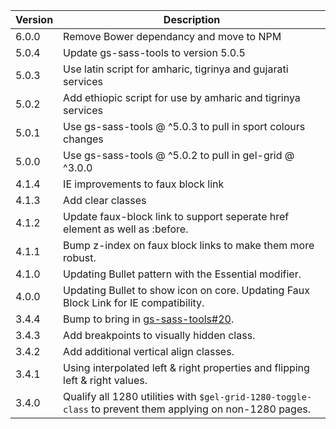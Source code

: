 | Version | Description |
|---------|-------------|
| 6.0.0   | Remove Bower dependancy and move to NPM |
| 5.0.4   | Update gs-sass-tools to version 5.0.5 |
| 5.0.3   | Use latin script for amharic, tigrinya and gujarati services |
| 5.0.2   | Add ethiopic script for use by amharic and tigrinya services |
| 5.0.1   | Use gs-sass-tools @ ^5.0.3 to pull in sport colours changes |
| 5.0.0   | Use gs-sass-tools @ ^5.0.2 to pull in gel-grid @ ^3.0.0 |
| 4.1.4   | IE improvements to faux block link |
| 4.1.3   | Add clear classes |
| 4.1.2   | Update faux-block link to support seperate href element as well as :before. |
| 4.1.1   | Bump z-index on faux block links to make them more robust. |
| 4.1.0   | Updating Bullet pattern with the Essential modifier. |
| 4.0.0   | Updating Bullet to show icon on core. Updating Faux Block Link for IE compatibility. |
| 3.4.4   | Bump to bring in [gs-sass-tools#20](https://github.com/bbc/gs-sass-tools/pull/20). |
| 3.4.3   | Add breakpoints to visually hidden class. |
| 3.4.2   | Add additional vertical align classes. |
| 3.4.1   | Using interpolated left & right properties and flipping left & right values. |
| 3.4.0   | Qualify all 1280 utilities with `$gel-grid-1280-toggle-class` to prevent them applying on non-1280 pages. |
